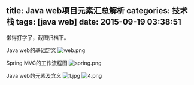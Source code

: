 title: Java web项目元素汇总解析
categories: 技术栈
tags: [java web]
date: 2015-09-19 03:38:51
---
懒得打字了，截图归档下。

Java web的基础定义
![web.png][1]

Spring MVC的工作流程图
![spring.png][2]

Java web的元素及含义
![1.jpg][3]
![4.png][4]

  [1]: http://www.ghostsf.com/usr/uploads/2015/09/1014811593.png
  [2]: http://www.ghostsf.com/usr/uploads/2015/09/3007597419.png
  [3]: http://www.ghostsf.com/usr/uploads/2015/09/3542230881.jpg
  [4]: http://www.ghostsf.com/usr/uploads/2015/09/378159518.png
